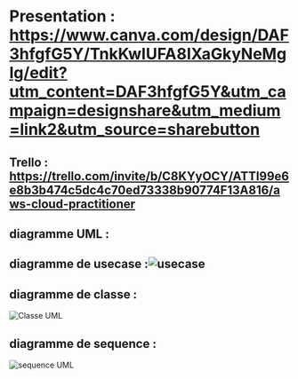 # Presentation : https://www.canva.com/design/DAF3hfgfG5Y/TnkKwIUFA8IXaGkyNeMgIg/edit?utm_content=DAF3hfgfG5Y&utm_campaign=designshare&utm_medium=link2&utm_source=sharebutton
## Trello : https://trello.com/invite/b/C8KYyOCY/ATTI99e6e8b3b474c5dc4c70ed73338b90774F13A816/aws-cloud-practitioner
## diagramme UML :
## diagramme de usecase :![usecase](https://github.com/Douaa1819/AWS-Cloud-Practitioner---QUIZZ/assets/125483549/773f1f2a-ebf5-45ef-966a-115e1e3fbc0c)
## diagramme de classe :
![Classe UML](https://github.com/Douaa1819/AWS-Cloud-Practitioner---QUIZZ/assets/125483549/813f5f97-742f-42ca-8e04-83884fc428b1)
## diagramme de sequence :
![sequence UML](https://github.com/Douaa1819/AWS-Cloud-Practitioner---QUIZZ/assets/125483549/505ff3b2-699d-441d-941b-ee89fd84f1b4)

